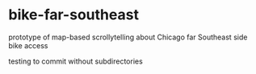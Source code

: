 # bike-far-southeast
 prototype of map-based scrollytelling about Chicago far Southeast side bike access

 testing to commit without subdirectories
